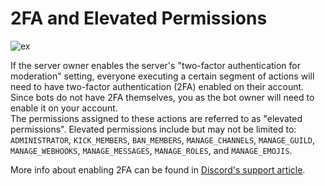 # 2FA and Elevated Permissions
![ex](https://user-images.githubusercontent.com/69215413/131933402-0d6f6519-56b8-417c-8566-cf4409adf6ae.png)

If the server owner enables the server's "two-factor authentication for moderation" setting, everyone executing a certain segment of actions will need to have two-factor authentication (2FA) enabled on their account. Since bots do not have 2FA themselves, you as the bot owner will need to enable it on your account.\
The permissions assigned to these actions are referred to as "elevated permissions". Elevated permissions include but may not be limited to: `ADMINISTRATOR`, `KICK_MEMBERS`, `BAN_MEMBERS`, `MANAGE_CHANNELS`, `MANAGE_GUILD`, `MANAGE_WEBHOOKS`, `MANAGE_MESSAGES`, `MANAGE_ROLES`, and `MANAGE_EMOJIS`.

More info about enabling 2FA can be found in [Discord's support article](https://support.discord.com/hc/en-us/articles/219576828-Setting-up-Two-Factor-Authentication).
